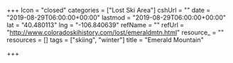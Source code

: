 +++
Icon = "closed"
categories = ["Lost Ski Area"]
cshUrl = ""
date = "2019-08-29T06:00:00+00:00"
lastmod = "2019-08-29T06:00:00+00:00"
lat = "40.480113"
lng = "-106.840639"
refName = ""
refUrl = "http://www.coloradoskihistory.com/lost/emeraldmtn.html"
resource_ = ""
resources = []
tags = ["skiing", "winter"]
title = "Emerald Mountain"

+++
